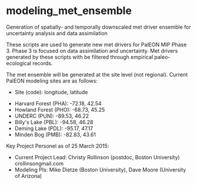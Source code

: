 # modeling_met_ensemble
Generation of spatially- and temporally downscaled met driver ensemble for uncertainty analysis and data assimilation

These scripts are used to generate new met drivers for PalEON MIP Phase 3.  Phase 3 is focused on data assimilation and uncertainty.  Met drivers generated by these scripts with be filtered through empirical paleo-ecological records.

The met ensemble will be generated at the site level (not regional).  Current PalEON modeling sites are as follows:
* Site (code): longitude, latitude
- Harvard Forest (PHA): -72.18, 42.54
- Howland Forest (PHO): -68.73, 45.25
- UNDERC (PUN): -89.53, 46.22
- Billy's Lake (PBL): -94.58, 46.28
- Deming Lake (PDL): -95.17, 47.17
- Minden Bog (PMB): -82.83, 43.61

Key Project Personel as of 25 March 2015:
- Current Project Lead: Christy Rollinson (postdoc, Boston University) crollinson<at>gmail.com
- Modeling PIs: Mike Dietze (Boston University), Dave Moore (University of Arizona)
